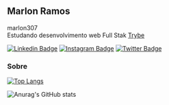 ## Marlon Ramos
marlon307                                                                                               
Estudando desenvolvimento web Full Stak [Trybe](https://www.betrybe.com/)
                                                      
                                                                                                                     
[![Linkedin Badge](https://img.shields.io/badge/-LinkedIn-042423?style=flat-square&logo=Linkedin&logoColor=white&link=https://www.linkedin.com/in/marlon307/)](https://www.linkedin.com/in/marlon307/)
[![Instagram Badge](https://img.shields.io/badge/-Instagram-042423?style=flat-square&logo=Instagram&logoColor=white&link=https://www.instagram.com/_marlon307/)](https://www.instagram.com/_marlon307/)
[![Twitter Badge](https://img.shields.io/badge/-Twitter-042423?style=flat-square&logo=Twitter&logoColor=white&link=https://twitter.com/_marlon307)](https://twitter.com/_marlon307)

### Sobre

[![Top Langs](https://github-readme-stats.vercel.app/api/top-langs/?username=marlon307&layout=compact&bg_color=11151d&title_color=fe4242&text_color=c9d1d9&hide_border=true)](https://github.com/marlon307/github-readme-stats)

![Anurag's GitHub stats](https://github-readme-stats.vercel.app/api?username=marlon307&show_icons=true&bg_color=11151d&title_color=fe4242&text_color=c9d1d9&icon_color=ffb58b&hide_border=true)

